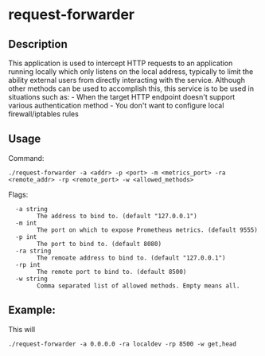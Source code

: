 # request-forwarder

## Description

This application is used to intercept HTTP requests to an application running locally which only listens on the local address, typically to limit the ability external users from directly interacting with the service.  Although other methods can be used to accomplish this, this service is to be used in situations such as:
    - When the target HTTP endpoint doesn't support various authentication method 
    - You don't want to configure local firewall/iptables rules

## Usage

Command:
```
./request-forwarder -a <addr> -p <port> -m <metrics_port> -ra <remote_addr> -rp <remote_port> -w <allowed_methods>
```

Flags:
```
  -a string
    	The address to bind to. (default "127.0.0.1")
  -m int
    	The port on which to expose Prometheus metrics. (default 9555)
  -p int
    	The port to bind to. (default 8080)
  -ra string
    	The remoate address to bind to. (default "127.0.0.1")
  -rp int
    	The remote port to bind to. (default 8500)
  -w string
    	Comma separated list of allowed methods. Empty means all.
```

Example:
----
This will 
```
./request-forwarder -a 0.0.0.0 -ra localdev -rp 8500 -w get,head 
```